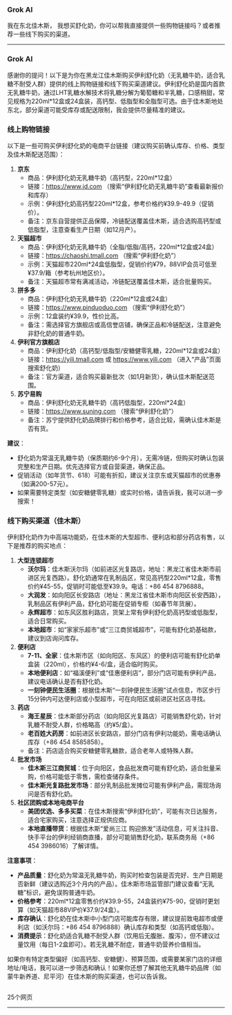 

### Grok AI

<div class="thinking-container"></div><div class="response-content-markdown [&amp;_a]:text-current [&amp;_a:hover]:text-primary [&amp;_a:hover]:decoration-primary [&amp;_a]:underline [&amp;_a]:decoration-primary/30 [&amp;_a]:underline-offset-2 [&amp;_h2:first-child]:mt-0 [&amp;_h3:first-child]:mt-0 [&amp;_h4:first-child]:mt-0"><p dir="auto" class="break-words" style="white-space: pre-wrap;">我在东北佳木斯， 我想买舒化奶，你可以帮我直接提供一些购物链接吗？或者推荐一些线下购买的渠道。</p></div><section class="inline-media-container flex flex-col gap-1"></section>

---

### Grok AI

<div class="thinking-container"></div><div class="response-content-markdown [&amp;_a]:text-current [&amp;_a:hover]:text-primary [&amp;_a:hover]:decoration-primary [&amp;_a]:underline [&amp;_a]:decoration-primary/30 [&amp;_a]:underline-offset-2 [&amp;_h2:first-child]:mt-0 [&amp;_h3:first-child]:mt-0 [&amp;_h4:first-child]:mt-0"><p dir="auto" class="break-words" style="white-space: pre-wrap;">感谢你的提问！以下是为你在黑龙江佳木斯购买伊利舒化奶（无乳糖牛奶，适合乳糖不耐受人群）提供的线上购物链接和线下购买渠道建议。伊利舒化奶是国内首款无乳糖牛奶，通过LHT乳糖水解技术将乳糖分解为葡萄糖和半乳糖，口感稍甜，常见规格为220ml*12盒或24盒装，高钙型、低脂型和全脂型可选。由于佳木斯地处东北，部分渠道可能受库存或配送限制，我会提供尽量精准的建议。</p>
<h3 dir="auto" class="">线上购物链接</h3>
<p dir="auto" class="break-words" style="white-space: pre-wrap;">以下是一些可购买伊利舒化奶的电商平台链接（建议购买前确认库存、价格、类型及佳木斯配送范围）：</p>
<ol dir="auto" class="marker:text-secondary">
<li class="break-words"><strong>京东</strong>
<ul dir="auto" class="marker:text-secondary">
<li class="break-words">商品：伊利舒化奶无乳糖牛奶（高钙型，220ml*12盒）</li>
<li class="break-words">链接：<a href="https://www.jd.com" target="_blank" rel="noopener noreferrer">https://www.jd.com</a> （搜索“伊利舒化奶无乳糖牛奶”查看最新报价和库存）</li>
<li class="break-words">示例：伊利舒化奶高钙型220ml*12盒，参考价格约¥39.9-49.9（促销价）。  <a href="https://www.jd.com/brand/132084f43ed4d60fb5ab.html" target="_blank" rel="noopener noreferrer" class="web-search-result-chip focus:outline-none focus-visible:outline-none focus-visible:bg:input rounded-md ml-1 mr-0.5" data-state="closed"><div class="inline-flex align-text-bottom items-center justify-center select-none my-0 rounded-md bg-important border border-card-border opacity-60 grayscale hover:filter-none hover:opacity-100 transition-opacity"><img class="size-[18px] m-0 rounded-md" alt="" src="https://imgs.search.brave.com/UKzRXw7RB5t2LZuLAaO7s_EWNxVyIA0PW4VstLJmtv0/rs:fit:64:0:0:0/g:ce/aHR0cDovL2Zhdmlj/b25zLnNlYXJjaC5i/cmF2ZS5jb20vaWNv/bnMvMWY1MDExMDQz/YWRlYmQ1NzJjOWQ3/M2NjNDE2NDk5ODM1/ZThhNzE0OGUwZWZj/Y2ZmZTVmZDU0N2E4/NTU5ZmNhNy93d3cu/amQuY29tLw"></div></a></li>
<li class="break-words">备注：京东自营提供正品保障，冷链配送覆盖佳木斯，适合选购高钙型或低脂型，注意查看生产日期（如12月产）。</li>
</ul>
</li>
<li class="break-words"><strong>天猫超市</strong>
<ul dir="auto" class="marker:text-secondary">
<li class="break-words">商品：伊利舒化奶无乳糖牛奶（全脂/低脂/高钙，220ml*12盒或24盒）</li>
<li class="break-words">链接：<a href="https://chaoshi.tmall.com" target="_blank" rel="noopener noreferrer">https://chaoshi.tmall.com</a> （搜索“伊利舒化奶”）</li>
<li class="break-words">示例：天猫超市220ml*24盒低脂型，促销价约¥79，88VIP会员可低至¥37.9/箱（参考杭州地区价）。  <a href="https://pinpai.smzdm.com/juhe/3qr4l5/" target="_blank" rel="noopener noreferrer" class="web-search-result-chip focus:outline-none focus-visible:outline-none focus-visible:bg:input rounded-md ml-1 mr-0.5" data-state="closed"><div class="inline-flex align-text-bottom items-center justify-center select-none my-0 rounded-md bg-important border border-card-border opacity-60 grayscale hover:filter-none hover:opacity-100 transition-opacity"><img class="size-[18px] m-0 rounded-md" alt="" src="https://imgs.search.brave.com/ShTZjpx907hF06NQpuJi93wbtlLniGbk075YGXLuUlY/rs:fit:64:0:0:0/g:ce/aHR0cDovL2Zhdmlj/b25zLnNlYXJjaC5i/cmF2ZS5jb20vaWNv/bnMvOWE5ZjdhNjgy/OGI0MTU0ZWYwNGU5/ZjY5ZTNmOTQ2ZDk2/NGZmODg2NTBhNjgw/ZjJkYmRmOWM0NzZi/ZGViNDA1ZS9waW5w/YWkuc216ZG0uY29t/Lw"></div></a></li>
<li class="break-words">备注：天猫超市常有满减活动，冷链配送覆盖佳木斯，适合批量购买。</li>
</ul>
</li>
<li class="break-words"><strong>拼多多</strong>
<ul dir="auto" class="marker:text-secondary">
<li class="break-words">商品：伊利舒化奶无乳糖牛奶（220ml*12盒或24盒）</li>
<li class="break-words">链接：<a href="https://www.pinduoduo.com" target="_blank" rel="noopener noreferrer">https://www.pinduoduo.com</a> （搜索“伊利舒化奶”）</li>
<li class="break-words">示例：12盒装约¥39.9，性价比高。  <a href="https://www.zhihu.com/question/633909848" target="_blank" rel="noopener noreferrer" class="web-search-result-chip focus:outline-none focus-visible:outline-none focus-visible:bg:input rounded-md ml-1 mr-0.5" data-state="closed"><div class="inline-flex align-text-bottom items-center justify-center select-none my-0 rounded-md bg-important border border-card-border opacity-60 grayscale hover:filter-none hover:opacity-100 transition-opacity"><img class="size-[18px] m-0 rounded-md" alt="" src="https://imgs.search.brave.com/cn1YQfUwu5ZUVcpSWnwp5osnmUQoK9jsG2znzVgxTuY/rs:fit:64:0:0:0/g:ce/aHR0cDovL2Zhdmlj/b25zLnNlYXJjaC5i/cmF2ZS5jb20vaWNv/bnMvOTIzNDAyMjM4/YzAwYzk2NDEwM2Fi/MzRlNmU3YjBkMTI1/Y2VkMTFlYmM2M2Jj/OGE1MGFiYTEzMWNh/NDcxMTkxYy93d3cu/emhpaHUuY29tLw"></div></a></li>
<li class="break-words">备注：需选择官方旗舰店或高信誉店铺，确保正品和冷链配送，注意避免非舒化奶的普通牛奶。</li>
</ul>
</li>
<li class="break-words"><strong>伊利官方旗舰店</strong>
<ul dir="auto" class="marker:text-secondary">
<li class="break-words">商品：伊利舒化奶（高钙型/低脂型/安糖健零乳糖，220ml*12盒或24盒）</li>
<li class="break-words">链接：<a href="https://yili.tmall.com" target="_blank" rel="noopener noreferrer">https://yili.tmall.com</a> 或 <a href="https://www.yili.com" target="_blank" rel="noopener noreferrer">https://www.yili.com</a> （进入“产品”页面搜索舒化奶）</li>
<li class="break-words">备注：官方渠道，适合购买最新批次（如1月新货），确认佳木斯配送范围。<a href="https://www.yili.com/product/1833" target="_blank" rel="noopener noreferrer" class="web-search-result-chip focus:outline-none focus-visible:outline-none focus-visible:bg:input rounded-md ml-1 mr-0.5" data-state="closed"><div class="inline-flex align-text-bottom items-center justify-center select-none my-0 rounded-md bg-important border border-card-border opacity-60 grayscale hover:filter-none hover:opacity-100 transition-opacity"><img class="size-[18px] m-0 rounded-md" alt="" src="https://imgs.search.brave.com/yQjR6DFpPKcpj2La3bW4tMPiTQyY1HhAjE6tMJdmiFY/rs:fit:64:0:0:0/g:ce/aHR0cDovL2Zhdmlj/b25zLnNlYXJjaC5i/cmF2ZS5jb20vaWNv/bnMvYTFjNzI2YTMx/MmNmNWM3MzAwZDBi/NjkwYzliNzkxZGE2/YzA0Y2Q1MDgyNzNi/ZmNjOTViOWQ3Mjc3/MmM4MDQ2Ny93d3cu/eWlsaS5jb20v"></div></a></li>
</ul>
</li>
<li class="break-words"><strong>苏宁易购</strong>
<ul dir="auto" class="marker:text-secondary">
<li class="break-words">商品：伊利舒化奶无乳糖牛奶（高钙低脂型，220ml*24盒）</li>
<li class="break-words">链接：<a href="https://www.suning.com" target="_blank" rel="noopener noreferrer">https://www.suning.com</a> （搜索“伊利舒化奶”）</li>
<li class="break-words">备注：苏宁提供舒化奶品牌排行和价格参考，适合比较，需确认佳木斯是否有货。<a href="https://www.suning.com/phbzt/6hzg5.html" target="_blank" rel="noopener noreferrer" class="web-search-result-chip focus:outline-none focus-visible:outline-none focus-visible:bg:input rounded-md ml-1 mr-0.5" data-state="closed"><div class="inline-flex align-text-bottom items-center justify-center select-none my-0 rounded-md bg-important border border-card-border opacity-60 grayscale hover:filter-none hover:opacity-100 transition-opacity"><img class="size-[18px] m-0 rounded-md" alt="" src="https://imgs.search.brave.com/IhZmdE3DP_ayrETjEfFJhIaC6--MF8GB4Vy9QICM6Tg/rs:fit:64:0:0:0/g:ce/aHR0cDovL2Zhdmlj/b25zLnNlYXJjaC5i/cmF2ZS5jb20vaWNv/bnMvYzVjZDJhNTI1/YjRlNjM4YzYwNDlj/ODFiNTJmOTA4NzAz/N2M3YmEyNTI3MTQw/NjEzYmZkMjgxMzI3/ODAyZDhlNy93d3cu/c3VuaW5nLmNvbS8"></div></a></li>
</ul>
</li>
</ol>
<p dir="auto" class="break-words" style="white-space: pre-wrap;"><strong>建议</strong>：</p>
<ul dir="auto" class="marker:text-secondary">
<li class="break-words">舒化奶为常温无乳糖牛奶（保质期约6-9个月），无需冷链，但购买时确认包装完整和生产日期。优先选择官方或自营渠道，确保正品。</li>
<li class="break-words">促销活动（如年货节、618）可能有折扣，建议关注京东或天猫超市的优惠券（如满200-57元）。  <a href="https://pinpai.smzdm.com/juhe/3qr4l5/" target="_blank" rel="noopener noreferrer" class="web-search-result-chip focus:outline-none focus-visible:outline-none focus-visible:bg:input rounded-md ml-1 mr-0.5" data-state="closed"><div class="inline-flex align-text-bottom items-center justify-center select-none my-0 rounded-md bg-important border border-card-border opacity-60 grayscale hover:filter-none hover:opacity-100 transition-opacity"><img class="size-[18px] m-0 rounded-md" alt="" src="https://imgs.search.brave.com/ShTZjpx907hF06NQpuJi93wbtlLniGbk075YGXLuUlY/rs:fit:64:0:0:0/g:ce/aHR0cDovL2Zhdmlj/b25zLnNlYXJjaC5i/cmF2ZS5jb20vaWNv/bnMvOWE5ZjdhNjgy/OGI0MTU0ZWYwNGU5/ZjY5ZTNmOTQ2ZDk2/NGZmODg2NTBhNjgw/ZjJkYmRmOWM0NzZi/ZGViNDA1ZS9waW5w/YWkuc216ZG0uY29t/Lw"></div></a></li>
<li class="break-words">如果需要特定类型（如安糖健零乳糖）或实时价格，请告诉我，我可以进一步搜索！</li>
</ul>
<h3 dir="auto" class="">线下购买渠道（佳木斯）</h3>
<p dir="auto" class="break-words" style="white-space: pre-wrap;">伊利舒化奶作为中高端功能奶，在佳木斯的大型超市、便利店和部分药店有售，以下是推荐的购买地点：</p>
<ol dir="auto" class="marker:text-secondary">
<li class="break-words"><strong>大型连锁超市</strong>
<ul dir="auto" class="marker:text-secondary">
<li class="break-words"><strong>沃尔玛</strong>：佳木斯沃尔玛（如前进区光复路店，地址：黑龙江省佳木斯市前进区光复西路）。舒化奶通常在乳制品区，常见高钙型220ml*12盒，零售价约¥45-55，促销时可能低至¥39.9。电话：+86 454 8796888。</li>
<li class="break-words"><strong>大润发</strong>：如向阳区长安路店（地址：黑龙江省佳木斯市向阳区长安西路），乳制品区有伊利产品，舒化奶可能在促销专柜（如春节年货展）。</li>
<li class="break-words"><strong>永辉超市</strong>：如东风区胜利路店，货架上常有伊利舒化奶高钙型或低脂型，适合日常购买。</li>
<li class="break-words"><strong>本地超市</strong>：如“家家乐超市”或“三江商贸城超市”，可能有舒化奶基础款，建议到店询问库存。</li>
</ul>
</li>
<li class="break-words"><strong>便利店</strong>
<ul dir="auto" class="marker:text-secondary">
<li class="break-words"><strong>7-11、全家</strong>：佳木斯市区（如向阳区、东风区）的便利店可能有舒化奶单盒装（220ml），价格约¥4-6/盒，适合临时购买。</li>
<li class="break-words"><strong>本地便利店</strong>：如“福溪便利”或“佳惠便利店”，部分门店可能有伊利产品，建议电话确认是否有舒化奶。</li>
<li class="break-words"><strong>一刻钟便民生活圈</strong>：根据佳木斯“一刻钟便民生活圈”试点信息，市区步行15分钟内可达便利店或小型超市，可在向阳区或前进区社区店寻找。</li>
</ul>
</li>
<li class="break-words"><strong>药店</strong>
<ul dir="auto" class="marker:text-secondary">
<li class="break-words"><strong>海王星辰</strong>：佳木斯部分药店（如向阳区光复路店）可能销售舒化奶，针对乳糖不耐受人群，价格略高（约¥5/盒）。</li>
<li class="break-words"><strong>老百姓大药房</strong>：如前进区长安路店，部分门店有伊利功能奶，需电话确认库存（+86 454 8585858）。</li>
<li class="break-words">备注：药店适合购买安糖健零乳糖款，适合老年人或特殊人群。</li>
</ul>
</li>
<li class="break-words"><strong>批发市场</strong>
<ul dir="auto" class="marker:text-secondary">
<li class="break-words"><strong>佳木斯三江商贸城</strong>：位于向阳区，食品批发商可能有舒化奶，适合批量采购，价格可能低于零售，需检查储存条件。</li>
<li class="break-words"><strong>佳木斯光复路批发市场</strong>：部分乳制品批发摊位可能有伊利产品，需现场询问是否有舒化奶。</li>
</ul>
</li>
<li class="break-words"><strong>社区团购或本地电商平台</strong>
<ul dir="auto" class="marker:text-secondary">
<li class="break-words"><strong>美团优选、多多买菜</strong>：在佳木斯搜索“伊利舒化奶”，可能有次日达服务，适合宅家购买，注意选择正规供应商。</li>
<li class="break-words"><strong>本地直播带货</strong>：根据佳木斯“爱尚三江 购迎旅发”活动信息，可关注抖音、快手平台的伊利经销商直播，部分可能销售舒化奶，联系商务局（+86 454 3986016）了解详情。</li>
</ul>
</li>
</ol>
<p dir="auto" class="break-words" style="white-space: pre-wrap;"><strong>注意事项</strong>：</p>
<ul dir="auto" class="marker:text-secondary">
<li class="break-words"><strong>产品质量</strong>：舒化奶为常温无乳糖牛奶，购买时检查包装是否完好、生产日期是否新鲜（建议选购近3个月内的产品）。佳木斯市场监管部门建议查看“无乳糖”标识，避免误购普通牛奶。</li>
<li class="break-words"><strong>价格参考</strong>：220ml*12盒零售价约¥39.9-55，24盒装约¥75-90，促销时更划算（如天猫超市88VIP价¥37.9/24盒）。  <a href="https://pinpai.smzdm.com/juhe/3qr4l5/" target="_blank" rel="noopener noreferrer" class="web-search-result-chip focus:outline-none focus-visible:outline-none focus-visible:bg:input rounded-md ml-1 mr-0.5" data-state="closed"><div class="inline-flex align-text-bottom items-center justify-center select-none my-0 rounded-md bg-important border border-card-border opacity-60 grayscale hover:filter-none hover:opacity-100 transition-opacity"><img class="size-[18px] m-0 rounded-md" alt="" src="https://imgs.search.brave.com/ShTZjpx907hF06NQpuJi93wbtlLniGbk075YGXLuUlY/rs:fit:64:0:0:0/g:ce/aHR0cDovL2Zhdmlj/b25zLnNlYXJjaC5i/cmF2ZS5jb20vaWNv/bnMvOWE5ZjdhNjgy/OGI0MTU0ZWYwNGU5/ZjY5ZTNmOTQ2ZDk2/NGZmODg2NTBhNjgw/ZjJkYmRmOWM0NzZi/ZGViNDA1ZS9waW5w/YWkuc216ZG0uY29t/Lw"></div></a></li>
<li class="break-words"><strong>库存确认</strong>：舒化奶在佳木斯中小型门店可能库存有限，建议提前致电超市或便利店（如沃尔玛：+86 454 8796888）确认库存和类型（如高钙或低脂）。</li>
<li class="break-words"><strong>消费提示</strong>：舒化奶适合乳糖不耐受人群（饮用后无腹胀、腹泻），但不建议过量饮用（每日1-2盒即可）。若无乳糖不耐症，普通牛奶营养价值相当。<a href="https://www.thepaper.cn/newsDetail_forward_11347373" target="_blank" rel="noopener noreferrer" class="web-search-result-chip focus:outline-none focus-visible:outline-none focus-visible:bg:input rounded-md ml-1 mr-0.5" data-state="closed"><div class="inline-flex align-text-bottom items-center justify-center select-none my-0 rounded-md bg-important border border-card-border opacity-60 grayscale hover:filter-none hover:opacity-100 transition-opacity"><img class="size-[18px] m-0 rounded-md" alt="" src="https://imgs.search.brave.com/u7dbHXViBvvL7TFvvmYbZZOEuGcauT3JNNwFK0tTCyY/rs:fit:64:0:0:0/g:ce/aHR0cDovL2Zhdmlj/b25zLnNlYXJjaC5i/cmF2ZS5jb20vaWNv/bnMvMzU4ZmQyY2Uw/NzU1MzQwYjNhNTA4/ZDI3N2ExZmYzZTM5/NTZjNmM2MTg1OGQ1/YTgxN2Y2YmE5ZDg2/Y2M3NjAyNy93d3cu/dGhlcGFwZXIuY24v"></div></a><a href="https://weixin.91160.com/news/dujia/tuijian/16996.html" target="_blank" rel="noopener noreferrer" class="web-search-result-chip focus:outline-none focus-visible:outline-none focus-visible:bg:input rounded-md ml-1 mr-0.5" data-state="closed"><div class="inline-flex align-text-bottom items-center justify-center select-none my-0 rounded-md bg-important border border-card-border opacity-60 grayscale hover:filter-none hover:opacity-100 transition-opacity"><img class="size-[18px] m-0 rounded-md" alt="" src="https://imgs.search.brave.com/3ksacTTjNC0lQP9bjhWh87CVGcTPtbhAhWgQO2VGdPw/rs:fit:64:0:0:0/g:ce/aHR0cDovL2Zhdmlj/b25zLnNlYXJjaC5i/cmF2ZS5jb20vaWNv/bnMvNTU5NWExOWUz/ZjdkMDMzZjc4ZmIz/N2VjMmYwMDc1ZmI1/ZmIyYTRhN2U2MGU1/NjQ5MWJmYTFhOGQw/YjUwYzVhMC93ZWl4/aW4uOTExNjAuY29t/Lw"></div></a></li>
</ul>
<p dir="auto" class="break-words" style="white-space: pre-wrap;">如果你有特定类型偏好（如高钙型、安糖健）、预算范围，或需要某家门店的详细地址/电话，我可以进一步筛选和确认！如果你还想了解其他无乳糖牛奶品牌（如蒙牛新养道、尼平河）在佳木斯的购买渠道，也可以告诉我。<a href="https://www.zhihu.com/question/633909848" target="_blank" rel="noopener noreferrer" class="web-search-result-chip focus:outline-none focus-visible:outline-none focus-visible:bg:input rounded-md ml-1 mr-0.5" data-state="closed"></a></p><div class="inline-flex align-text-bottom items-center justify-center select-none my-0 rounded-md bg-important border border-card-border opacity-60 grayscale hover:filter-none hover:opacity-100 transition-opacity"><a href="https://www.zhihu.com/question/633909848" target="_blank" rel="noopener noreferrer" class="web-search-result-chip focus:outline-none focus-visible:outline-none focus-visible:bg:input rounded-md ml-1 mr-0.5" data-state="closed"><img class="size-[18px] m-0 rounded-md" alt="" src="https://imgs.search.brave.com/cn1YQfUwu5ZUVcpSWnwp5osnmUQoK9jsG2znzVgxTuY/rs:fit:64:0:0:0/g:ce/aHR0cDovL2Zhdmlj/b25zLnNlYXJjaC5i/cmF2ZS5jb20vaWNv/bnMvOTIzNDAyMjM4/YzAwYzk2NDEwM2Fi/MzRlNmU3YjBkMTI1/Y2VkMTFlYmM2M2Jj/OGE1MGFiYTEzMWNh/NDcxMTkxYy93d3cu/emhpaHUuY29tLw"></a></div><p></p></div><section class="inline-media-container flex flex-col gap-1"></section><div class="flex gap-2 mt-4"><div class="search-results flex -ml-1 text-sm gap-2 mb-1"><div class="flex flex-row items-center pr-4 py-1 rounded-full cursor-pointer bg-foreground border border-card-border hover:bg-card-hover hover:border-card-border-focus"><div style="z-index: 3;"><div class="align-text-bottom items-center justify-center select-none transition my-0 rounded-md opacity-100 ml-1.5 flex bg-popover overflow-hidden border border-background z-3"><img class="size-[18px] m-0 rounded-md" alt="" src="https://imgs.search.brave.com/u7dbHXViBvvL7TFvvmYbZZOEuGcauT3JNNwFK0tTCyY/rs:fit:64:0:0:0/g:ce/aHR0cDovL2Zhdmlj/b25zLnNlYXJjaC5i/cmF2ZS5jb20vaWNv/bnMvMzU4ZmQyY2Uw/NzU1MzQwYjNhNTA4/ZDI3N2ExZmYzZTM5/NTZjNmM2MTg1OGQ1/YTgxN2Y2YmE5ZDg2/Y2M3NjAyNy93d3cu/dGhlcGFwZXIuY24v"></div></div><div style="z-index: 2;"><div class="align-text-bottom items-center justify-center select-none transition my-0 rounded-md opacity-100 flex bg-popover overflow-hidden border border-background z-2 -ml-2"><img class="size-[18px] m-0 rounded-md" alt="" src="https://imgs.search.brave.com/UKzRXw7RB5t2LZuLAaO7s_EWNxVyIA0PW4VstLJmtv0/rs:fit:64:0:0:0/g:ce/aHR0cDovL2Zhdmlj/b25zLnNlYXJjaC5i/cmF2ZS5jb20vaWNv/bnMvMWY1MDExMDQz/YWRlYmQ1NzJjOWQ3/M2NjNDE2NDk5ODM1/ZThhNzE0OGUwZWZj/Y2ZmZTVmZDU0N2E4/NTU5ZmNhNy93d3cu/amQuY29tLw"></div></div><div style="z-index: 1;"><div class="align-text-bottom items-center justify-center select-none transition my-0 rounded-md opacity-100 flex bg-popover overflow-hidden border border-background z-1 -ml-2"><img class="size-[18px] m-0 rounded-md" alt="" src="https://imgs.search.brave.com/bMccMZkxUtOU8SYNFtKDV4XO-Dbchybb0am4MfPciq8/rs:fit:64:0:0:0/g:ce/aHR0cDovL2Zhdmlj/b25zLnNlYXJjaC5i/cmF2ZS5jb20vaWNv/bnMvNzRmY2EzZDg1/Yjk3ZTQ0MzhkNTQ5/NjFkODQ2ZTM5ZThm/ODY4ZTAyZjA0OGZh/MWZlNTAwOGJhMTg2/MmM5YWFmNS96aGlk/YW8uYmFpZHUuY29t/Lw"></div></div><div class="truncate ml-2">25个网页</div></div></div></div>

---